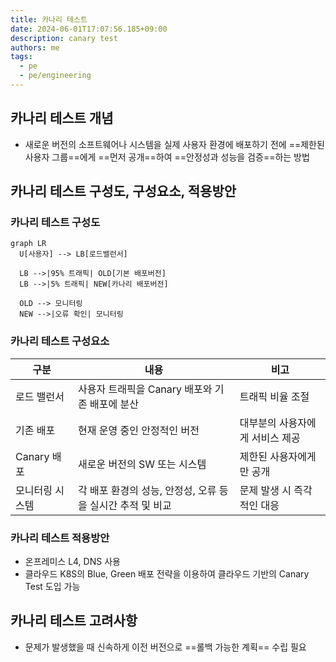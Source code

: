 ```yaml
---
title: 카나리 테스트
date: 2024-06-01T17:07:56.185+09:00
description: canary test
authors: me
tags:
  - pe
  - pe/engineering
---
```


## 카나리 테스트 개념

- 새로운 버전의 소프트웨어나 시스템을 실제 사용자 환경에 배포하기 전에 ==제한된 사용자 그룹==에게 ==먼저 공개==하여 ==안정성과 성능을 검증==하는 방법

## 카나리 테스트 구성도, 구성요소, 적용방안

### 카나리 테스트 구성도

```mermaid
graph LR
  U[사용자] --> LB[로드밸런서]

  LB -->|95% 트래픽| OLD[기본 배포버전]
  LB -->|5% 트래픽| NEW[카나리 배포버전]

  OLD --> 모니터링
  NEW -->|오류 확인| 모니터링
```

### 카나리 테스트 구성요소

| 구분            | 내용                                                       | 비고                            |
| --------------- | ---------------------------------------------------------- | ------------------------------- |
| 로드 밸런서     | 사용자 트래픽을 Canary 배포와 기존 배포에 분산             | 트래픽 비율 조절                |
| 기존 배포       | 현재 운영 중인 안정적인 버전                               | 대부분의 사용자에게 서비스 제공 |
| Canary 배포     | 새로운 버전의 SW 또는 시스템                               | 제한된 사용자에게만 공개        |
| 모니터링 시스템 | 각 배포 환경의 성능, 안정성, 오류 등을 실시간 추적 및 비교 | 문제 발생 시 즉각적인 대응      |

### 카나리 테스트 적용방안

- 온프레미스 L4, DNS 사용
- 클라우드 K8S의 Blue, Green 배포 전략을 이용하여 클라우드 기반의 Canary Test 도입 가능

## 카나리 테스트 고려사항

- 문제가 발생했을 때 신속하게 이전 버전으로 ==롤백 가능한 계획== 수립 필요
